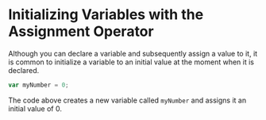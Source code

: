 # Initializing Variables with the Assignment Operator

Although you can declare a variable and subsequently assign a value to it, it is common to initialize a variable to an initial value at the moment when it is declared.

```js
var myNumber = 0;
```

The code above creates a new variable called `myNumber` and assigns it an initial value of 0.
